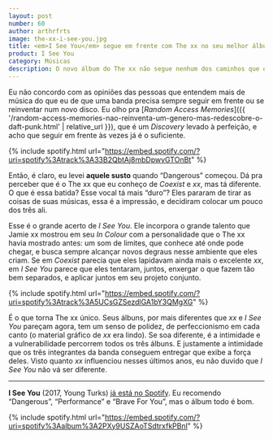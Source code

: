 ```yaml
---
layout: post
number: 60
author: arthrfrts
image: the-xx-i-see-you.jpg
title: <em>I See You</em> segue em frente com The xx no seu melhor álbum até aqui.
product: I See You
category: Músicas
description: O novo álbum do The xx não segue nenhum dos caminhos que os álbuns anteriores indicavam. Quem diria que seria tão bom.
---
```


Eu não concordo com as opiniões das pessoas que entendem mais de música do que eu de que uma banda precisa sempre seguir em frente ou se reinventar num novo disco. Eu olho pra [_Random Access Memories_]({{ '/random-access-memories-nao-reinventa-um-genero-mas-redescobre-o-daft-punk.html' | relative_url }}), que é um _Discovery_ levado à perfeição, e acho que seguir em frente às vezes já é o suficiente.

{% include spotify.html url="https://embed.spotify.com/?uri=spotify%3Atrack%3A33B2QbtAj8mbDpwvGTOnBt" %}

Então, é claro, eu levei **aquele susto** quando “Dangerous” começou. Dá pra perceber que é o The xx que eu conheço de _Coexist_ e _xx_, mas tá diferente. O que é essa batida? Esse vocal tá mais “duro”? Eles pararam de tirar as coisas de suas músicas, essa é a impressão, e decidiram colocar um pouco dos três ali.

Esse é o grande acerto de _I See You_. Ele incorpora o grande talento que Jamie xx mostrou em seu _In Colour_ com a personalidade que o The xx havia mostrado antes: um som de limites, que conhece até onde pode chegar, e busca sempre alcançar novos degraus nesse ambiente que eles criam. Se em _Coexist_ parecia que eles lapidavam ainda mais o excelente _xx_, em _I See You_ parece que eles tentaram, juntos, enxergar o que fazem tão bem separados, e aplicar juntos em seu projeto conjunto.

{% include spotify.html url="https://embed.spotify.com/?uri=spotify%3Atrack%3A5UCsGZSezdlGA1bY3QMgXG" %}

É o que torna The xx único. Seus álbuns, por mais diferentes que _xx_ e _I See You_ pareçam agora, tem um senso de polidez, de perfeccionismo em cada canto (o material gráfico de _xx_ era lindo). Se soa diferente, é a intimidade e a vulnerabilidade percorrem todos os três álbuns. E justamente a intimidade que os três integrantes da banda conseguem entregar que exibe a força deles. Visto quanto _xx_ influenciou nesses últimos anos, eu não duvido que _I See You_ não vá ser diferente.

---

**I See You** (2017, Young Turks) [já está no Spotify](https://open.spotify.com/album/2PXy9USZAoTSdtrxfkPBnl). Eu recomendo “Dangerous”, “Performance” e “Brave For You”, mas o álbum todo é bom.

{% include spotify.html url="https://embed.spotify.com/?uri=spotify%3Aalbum%3A2PXy9USZAoTSdtrxfkPBnl" %}
